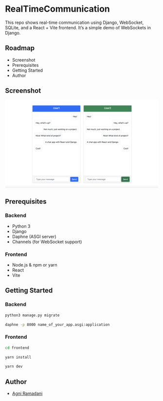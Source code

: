 # RealTimeCommunication
This repo shows real-time communication using Django, WebSocket, SQLite, and a React + Vite frontend. It’s a simple demo of WebSockets in Django.

## Roadmap
- Screenshot
- Prerequisites
- Getting Started
- Author

## Screenshot
![Screenshot](Screenshot.png)

## Prerequisites

### Backend
- Python 3
- Django
- Daphne (ASGI server)
- Channels (for WebSocket support)

### Frontend
- Node.js & npm or yarn
- React
- Vite

## Getting Started

### Backend
```bash
python3 manage.py migrate
```

```bash
daphne -p 8000 name_of_your_app.asgi:application
```

### Frontend 
```bash
cd frontend
```

```bash
yarn install

```
```bash
yarn dev
```

## Author
- [Agni Ramadani](https://github.com/agniramadani)
